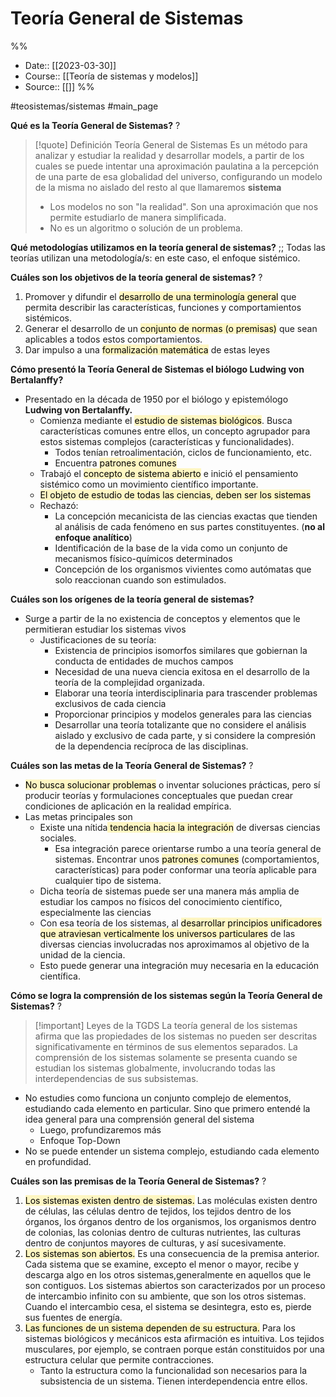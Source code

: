 # Teoría General de Sistemas

%%
- Date:: [[2023-03-30]]
- Course:: [[Teoría de sistemas y modelos]]
- Source:: [[]]
%%

#teosistemas/sistemas 
#main_page 


**Qué es la Teoría General de Sistemas?**
?
>[!quote] Definición Teoría General de Sistemas
>Es un método para analizar y estudiar la realidad y desarrollar models, a partir de los cuales se puede intentar una aproximación paulatina a la percepción de una parte de esa globalidad del universo, configurando un modelo de la misma no aislado del resto al que llamaremos **sistema**
>- Los modelos no son "la realidad". Son una aproximación que nos permite estudiarlo de manera simplificada.
>- No es un algoritmo o solución de un problema.
<!--SR:!2023-05-07,1,230-->

**Qué metodologías utilizamos en la teoría general de sistemas?** ;; Todas las teorías utilizan una metodología/s: en este caso, el enfoque sistémico.
<!--SR:!2023-05-09,3,263-->

**Cuáles son los objetivos de la teoría general de sistemas?**
?
1. Promover y difundir el <mark style="background: #FFF3A3A6;">desarrollo de una terminología general</mark> que permita describir las características, funciones y comportamientos sistémicos.
2. Generar el desarrollo de un <mark style="background: #FFF3A3A6;">conjunto de normas (o premisas)</mark> que sean aplicables a todos estos comportamientos.
3. Dar impulso a una <mark style="background: #FFF3A3A6;">formalización matemática</mark> de estas leyes
<!--SR:!2023-05-07,1,230-->

**Cómo presentó la Teoría General de Sistemas el biólogo Ludwing von Bertalanffy?**

- Presentado en la década de 1950 por el biólogo y epistemólogo **Ludwing von Bertalanffy.** 
	- Comienza mediante el <mark style="background: #FFF3A3A6;">estudio de sistemas biológicos</mark>. Busca características comunes entre ellos, un concepto agrupador para estos sistemas complejos (características y funcionalidades).
		- Todos tenían retroalimentación, ciclos de funcionamiento, etc.
		- Encuentra <mark style="background: #FFF3A3A6;">patrones comunes</mark>
	- Trabajó el <mark style="background: #FFF3A3A6;">concepto de sistema abierto</mark> e inició el pensamiento sistémico como un movimiento científico importante.
	- <mark style="background: #FFF3A3A6;">El objeto de estudio de todas las ciencias, deben ser los sistemas</mark>
	- Rechazó:
		- La concepción mecanicista de las ciencias exactas que tienden al análisis de cada fenómeno en sus partes constituyentes. (**no al enfoque analítico**)
		- Identificación de la base de la vida como un conjunto de mecanismos físico-químicos determinados
		- Concepción de los organismos vivientes como autómatas que solo reaccionan cuando son estimulados.


**Cuáles son los orígenes de la teoría general de sistemas?**
- Surge a partir de la no existencia de conceptos y elementos que le permitieran estudiar los sistemas vivos
	- Justificaciones de su teoría:
		- Existencia de principios isomorfos similares que gobiernan la conducta de entidades de muchos campos
		- Necesidad de una nueva ciencia exitosa en el desarrollo de la teoría de la complejidad organizada.
		- Elaborar una teoría interdisciplinaria para trascender problemas exclusivos de cada ciencia
		- Proporcionar principios y modelos generales para las ciencias
		- Desarrollar una teoría totalizante que no considere el análisis aislado y exclusivo de cada parte, y si considere la compresión de la dependencia recíproca de las disciplinas.

**Cuáles son las metas de la Teoría General de Sistemas?**
?
- <mark style="background: #FFF3A3A6;">No busca solucionar problemas</mark> o inventar soluciones prácticas, pero sí producir teorías y formulaciones conceptuales que puedan crear condiciones de aplicación en la realidad empírica.
- Las metas principales son
	- Existe una nítida<mark style="background: #FFF3A3A6;"> tendencia hacia la integración</mark> de diversas ciencias sociales.
		- Esa integración parece orientarse rumbo a una teoría general de sistemas. Encontrar unos <mark style="background: #FFF3A3A6;">patrones comunes</mark> (comportamientos, características) para poder conformar una teoría aplicable para cualquier tipo de sistema.
	- Dicha teoría de sistemas puede ser una manera más amplia de estudiar los campos no físicos del conocimiento científico, especialmente las ciencias
	- Con esa teoría de los sistemas, al <mark style="background: #FFF3A3A6;">desarrollar principios unificadores que atraviesan verticalmente los universos particulares</mark> de las diversas ciencias involucradas nos aproximamos al objetivo de la unidad de la ciencia.
	- Esto puede generar una integración muy necesaria en la educación científica.
<!--SR:!2023-05-07,1,230-->

**Cómo se logra la comprensión de los sistemas según la Teoría General de Sistemas?**
?
>[!important] Leyes de la TGDS
La teoría general de los sistemas afirma que las propiedades de los sistemas no pueden ser descritas significativamente en términos de sus elementos separados. La comprensión de los sistemas solamente se presenta cuando se estudian los sistemas globalmente, involucrando todas las interdependencias de sus subsistemas.
- No estudies como funciona un conjunto complejo de elementos, estudiando cada elemento en particular. Sino que primero entendé la idea general para una comprensión general del sistema
	- Luego, profundizaremos más
	- Enfoque Top-Down
- No se puede entender un sistema complejo, estudiando cada elemento en profundidad.
<!--SR:!2023-05-07,1,230-->

**Cuáles son las premisas de la Teoría General de Sistemas?**
?
1. <mark style="background: #FFF3A3A6;">Los sistemas existen dentro de sistemas.</mark> Las moléculas existen dentro de células, las células dentro de tejidos, los tejidos dentro de los órganos, los órganos dentro de los organismos, los organismos dentro de colonias, las colonias dentro de culturas nutrientes, las culturas dentro de conjuntos mayores de culturas, y así sucesivamente.
2. <mark style="background: #FFF3A3A6;">Los sistemas son abiertos.</mark> Es una consecuencia de la premisa anterior. Cada sistema que se examine, excepto el menor o mayor, recibe y descarga algo en los otros sistemas,generalmente en aquellos que le son contiguos. Los sistemas abiertos son caracterizados por un proceso de intercambio infinito con su ambiente, que son los otros sistemas. Cuando el intercambio cesa, el sistema se desintegra, esto es, pierde sus fuentes de energía.
3. <mark style="background: #FFF3A3A6;">Las funciones de un sistema dependen de su estructura.</mark> Para los sistemas biológicos y mecánicos esta afirmación es intuitiva. Los tejidos musculares, por ejemplo, se contraen porque están constituidos por una estructura celular que permite contracciones.
	- Tanto la estructura como la funcionalidad son necesarios para la subsistencia de un sistema. Tienen interdependencia entre ellos.
<!--SR:!2023-05-09,3,250-->